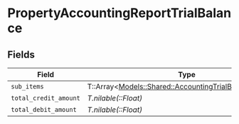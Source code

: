 # PropertyAccountingReportTrialBalance


## Fields

| Field                                                                                                           | Type                                                                                                            | Required                                                                                                        | Description                                                                                                     |
| --------------------------------------------------------------------------------------------------------------- | --------------------------------------------------------------------------------------------------------------- | --------------------------------------------------------------------------------------------------------------- | --------------------------------------------------------------------------------------------------------------- |
| `sub_items`                                                                                                     | T::Array<[Models::Shared::AccountingTrialBalanceSubItem](../../models/shared/accountingtrialbalancesubitem.md)> | :heavy_minus_sign:                                                                                              | N/A                                                                                                             |
| `total_credit_amount`                                                                                           | *T.nilable(::Float)*                                                                                            | :heavy_minus_sign:                                                                                              | N/A                                                                                                             |
| `total_debit_amount`                                                                                            | *T.nilable(::Float)*                                                                                            | :heavy_minus_sign:                                                                                              | N/A                                                                                                             |